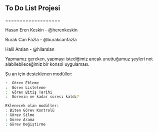 ## To Do List Projesi
===================

Hasan Eren Keskin - @herenkeskin

Burak Can Fazla   - @burakcanfazla

Halil Arslan      - @hllarslan

Yapmamız gereken, yapmayı istediğimiz ancak unuttuğumuz şeyleri not alabilebileceğimiz bir konsol uygulaması.

Şu an için desteklenen modüller: 
```sh
:  Görev Ekleme
:  Görev Listeleme
:  Görev Bitiş Tarihi
:  Görevin ne kadar süresi kaldı? 
```
```sh
Eklenecek olan modüller:
: Biten Görev Kontrolü
: Görev Silme
: Görev Arama
: Görev Değiştirme
```
